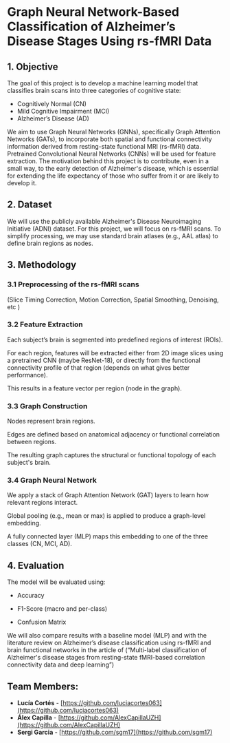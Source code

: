 # Graph Neural Network-Based Classification of Alzheimer’s Disease Stages Using rs-fMRI Data

## 1. Objective
The goal of this project is to develop a machine learning model that classifies brain scans into three categories of cognitive state:
- Cognitively Normal (CN)
- Mild Cognitive Impairment (MCI)
- Alzheimer’s Disease (AD)

We aim to use Graph Neural Networks (GNNs), specifically Graph Attention Networks (GATs), to incorporate both spatial and functional connectivity information derived from resting-state functional MRI (rs-fMRI) data. Pretrained Convolutional Neural Networks (CNNs) will be used for feature extraction.
The motivation behind this project is to contribute, even in a small way, to the early detection of Alzheimer's disease, which is essential for extending the life expectancy of those who suffer from it or are likely to develop it.

##  2. Dataset
We will use the publicly available Alzheimer's Disease Neuroimaging Initiative (ADNI) dataset. For this project, we will focus on rs-fMRI scans.
To simplify processing, we may use standard brain atlases (e.g., AAL atlas) to define brain regions as nodes.

## 3. Methodology

### 3.1 Preprocessing of the rs-fMRI scans

(Slice Timing Correction, Motion Correction,  Spatial Smoothing, Denoising, etc  )

### 3.2 Feature Extraction

Each subject’s brain is segmented into predefined regions of interest (ROIs).

For each region, features will be extracted either from 2D image slices using a pretrained CNN (maybe ResNet-18), or directly from the functional connectivity profile of that region (depends on what gives better performance).


This results in a feature vector per region (node in the graph).


### 3.3 Graph Construction
Nodes represent brain regions.


Edges are defined based on anatomical adjacency or functional correlation between regions.


The resulting graph captures the structural or functional topology of each subject's brain.


### 3.4 Graph Neural Network
We apply a stack of Graph Attention Network (GAT) layers to learn how relevant regions interact.


Global pooling (e.g., mean or max) is applied to produce a graph-level embedding.


A fully connected layer (MLP) maps this embedding to one of the three classes (CN, MCI, AD).
## 4. Evaluation
 The model will be evaluated using:
- Accuracy


- F1-Score (macro and per-class)


- Confusion Matrix


We will also compare results with a baseline model (MLP) and with the literature review on Alzheimer’s disease classification using rs-fMRI and brain functional networks in the article of (“Multi-label classification of Alzheimer's disease stages from resting-state fMRI-based correlation connectivity data and deep learning”)

## Team Members:
- **Lucía Cortés** - [https://github.com/luciacortes063](https://github.com/luciacortes063)
- **Álex Capilla** - [https://github.com/AlexCapillaUZH](https://github.com/AlexCapillaUZH)
- **Sergi Garcia** - [https://github.com/sgm17](https://github.com/sgm17)
